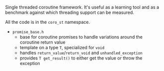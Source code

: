 Single threaded coroutine framework. It's useful as a learning tool
and as a benchmark against which threading support can be measured.

All the code is in the `coro_st` namespace.

- `promise_base.h`
  - base for coroutine promises to handle variations around the coroutine
    return value
  - template on a type `T`, specialized for `void`
  - handles `return_value`/`return_void` and `unhandled_exception`
  - provides `T get_result()` to either get the value or throw the exception
